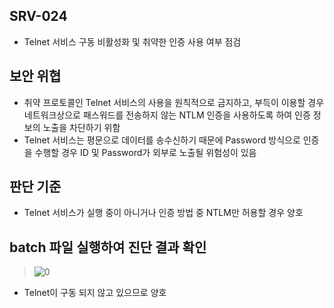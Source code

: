 ## SRV-024
- Telnet 서비스 구동 비활성화 및 취약한 인증 사용 여부 점검

## 보안 위협
- 취약 프로토콜인 Telnet 서비스의 사용을 원칙적으로 금지하고, 부득이 이용할 경우 네트워크상으로 패스워드를 전송하지 않는 NTLM 인증을 사용하도록 하여 인증 정보의 노출을 차단하기 위함
- Telnet 서비스는 평문으로 데이터를 송수신하기 때문에 Password 방식으로 인증을 수행할 경우 ID 및 Password가 외부로 노출될 위험성이 있음

## 판단 기준
- Telnet 서비스가 실행 중이 아니거나 인증 방법 중 NTLM만 허용할 경우 양호

## batch 파일 실행하여 진단 결과 확인
> ![0](https://github.com/hanmin0512/batch_SRV-024/assets/37041208/592c48c9-e5e4-4e20-b61b-c5f8c663524b)

- Telnet이 구동 되지 않고 있으므로 양호
